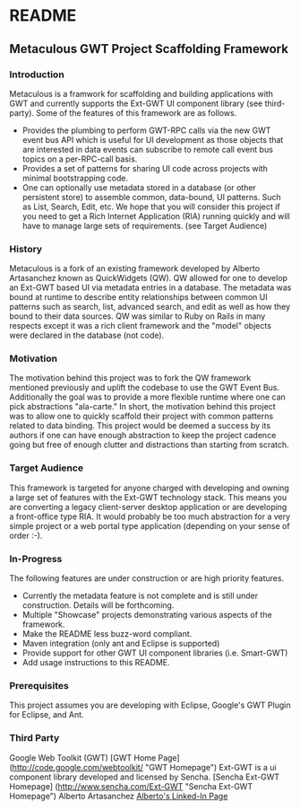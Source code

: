 # README

## Metaculous GWT Project Scaffolding Framework

### Introduction
Metaculous is a framwork for scaffolding and building applications with GWT and currently supports the Ext-GWT UI component library (see third-party).  Some of the features of this framework are as follows.
* Provides the plumbing to perform GWT-RPC calls via the new GWT event bus API which is useful for UI development as those objects that are interested in data events can subscribe to remote call event bus topics on a per-RPC-call basis.  
* Provides a set of patterns for sharing UI code across projects with minimal bootstrapping code.
* One can optionally use metadata stored in a database (or other persistent store) to assemble common, data-bound, UI patterns.  Such as List, Search, Edit, etc.
We hope that you will consider this project if you need to get a Rich Internet Application (RIA) running quickly and will have to manage large sets of requirements. (see Target Audience)

### History
Metaculous is a fork of an existing framework developed by Alberto Artasanchez known as QuickWidgets (QW).  QW allowed for one to develop an Ext-GWT based UI via metadata entries in a database.  The metadata was bound at runtime to describe entity relationships between common UI patterns such as search, list, advanced search, and edit as well as how they bound to their data sources.  QW was similar to Ruby on Rails in many respects except it was a rich client framework and the "model" objects were declared in the database (not code).

### Motivation
The motivation behind this project was to fork the QW framework mentioned previously and uplift the codebase to use the GWT Event Bus.  Additionally the goal was to provide a more flexible runtime where one can pick abstractions "ala-carte."  In short, the motivation behind this project was to allow one to quickly scaffold their project with common patterns related to data binding.  This project would be deemed a success by its authors if one can have enough abstraction to keep the project cadence going but free of enough clutter and distractions than starting from scratch.  

### Target Audience
This framework is targeted for anyone charged with developing and owning a large set of features with the Ext-GWT technology stack.  This means you are converting a legacy client-server desktop application or are developing a front-office type RIA. It would probably be too much abstraction for a very simple project or a web portal type application (depending on your sense of order :-).

### In-Progress
The following features are under construction or are high priority features.
* Currently the metadata feature is not complete and is still under construction.  Details will be forthcoming.
* Multiple "Showcase" projects demonstrating various aspects of the framework.
* Make the README less buzz-word compliant.
* Maven integration (only ant and Eclipse is supported)
* Provide support for other GWT UI component libraries (i.e. Smart-GWT)
* Add usage instructions to this README.

### Prerequisites
This project assumes you are developing with Eclipse, Google's GWT Plugin for Eclipse, and Ant.

### Third Party
Google Web Toolkit (GWT)
[GWT Home Page] (http://code.google.com/webtoolkit/ "GWT Homepage")
Ext-GWT is a ui component library developed and licensed by Sencha.
[Sencha Ext-GWT Homepage] (http://www.sencha.com/Ext-GWT "Sencha Ext-GWT Homepage")
Alberto Artasanchez
[Alberto's Linked-In Page](http://www.linkedin.com/in/artasanchez "Alberto Artasanchez")